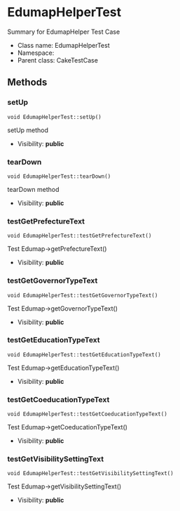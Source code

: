 EdumapHelperTest
===============

Summary for EdumapHelper Test Case




* Class name: EdumapHelperTest
* Namespace: 
* Parent class: CakeTestCase







Methods
-------


### setUp

    void EdumapHelperTest::setUp()

setUp method



* Visibility: **public**




### tearDown

    void EdumapHelperTest::tearDown()

tearDown method



* Visibility: **public**




### testGetPrefectureText

    void EdumapHelperTest::testGetPrefectureText()

Test Edumap->getPrefectureText()



* Visibility: **public**




### testGetGovernorTypeText

    void EdumapHelperTest::testGetGovernorTypeText()

Test Edumap->getGovernorTypeText()



* Visibility: **public**




### testGetEducationTypeText

    void EdumapHelperTest::testGetEducationTypeText()

Test Edumap->getEducationTypeText()



* Visibility: **public**




### testGetCoeducationTypeText

    void EdumapHelperTest::testGetCoeducationTypeText()

Test Edumap->getCoeducationTypeText()



* Visibility: **public**




### testGetVisibilitySettingText

    void EdumapHelperTest::testGetVisibilitySettingText()

Test Edumap->getVisibilitySettingText()



* Visibility: **public**



